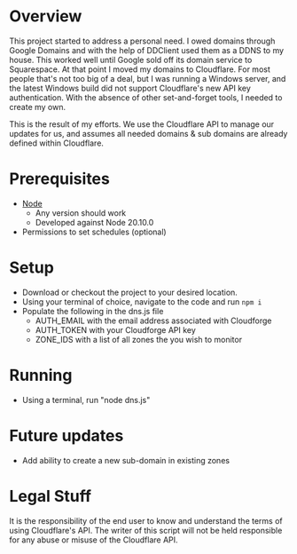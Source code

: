# Overview

This project started to address a personal need. I owed domains through Google Domains and with the help of DDClient used them as a DDNS to my house. This worked well until Google sold off its domain service to Squarespace. At that point I moved my domains to Cloudflare. For most people that's not too big of a deal, but I was running a Windows server, and the latest Windows build did not support Cloudflare's new API key authentication. With the absence of other set-and-forget tools, I needed to create my own.

This is the result of my efforts. We use the Cloudflare API to manage our updates for us, and assumes all needed domains & sub domains are already defined within Cloudflare.

# Prerequisites

- [Node](https://nodejs.org/en/download)
  - Any version should work
  - Developed against Node 20.10.0
- Permissions to set schedules (optional)

# Setup

- Download or checkout the project to your desired location.
- Using your terminal of choice, navigate to the code and run `npm i`
- Populate the following in the dns.js file
  - AUTH_EMAIL with the email address associated with Cloudforge
  - AUTH_TOKEN with your Cloudforge API key
  - ZONE_IDS with a list of all zones the you wish to monitor

# Running

- Using a terminal, run "node dns.js"

# Future updates

- Add ability to create a new sub-domain in existing zones

# Legal Stuff

It is the responsibility of the end user to know and understand the terms of using Cloudflare's API. The writer of this script will not be held responsible for any abuse or misuse of the Cloudflare API.
